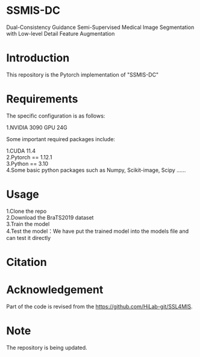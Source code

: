 # SSMIS-DC
Dual-Consistency Guidance Semi-Supervised Medical Image Segmentation with Low-level Detail Feature Augmentation
# Introduction
This repository is the Pytorch implementation of "SSMIS-DC"
# Requirements
The specific configuration is as follows:  
  
1.NVIDIA 3090 GPU 24G

Some important required packages include:

1.CUDA 11.4  
2.Pytorch == 1.12.1  
3.Python == 3.10  
4.Some basic python packages such as Numpy, Scikit-image, Scipy ......

# Usage

1.Clone the repo  
2.Download the BraTS2019 dataset  
3.Train the model  
4.Test the model：We have put the trained model into the models file and can test it directly


# Citation
# Acknowledgement
Part of the code is revised from the https://github.com/HiLab-git/SSL4MIS.
# Note
The repository is being updated.
